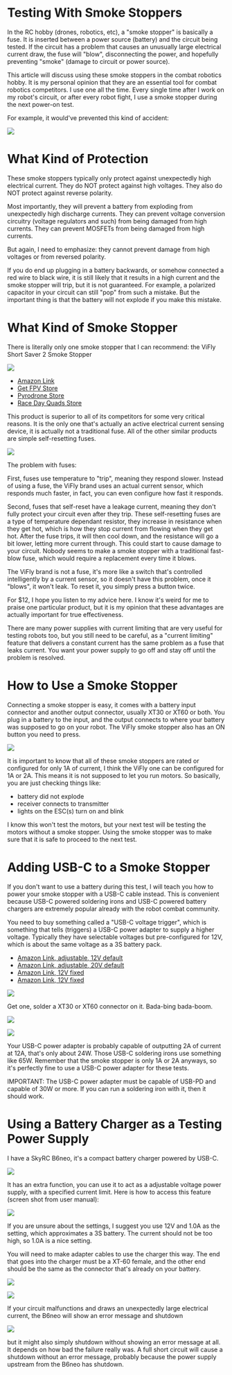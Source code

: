 # Testing With Smoke Stoppers

In the RC hobby (drones, robotics, etc), a "smoke stopper" is basically a fuse. It is inserted between a power source (battery) and the circuit being tested. If the circuit has a problem that causes an unusually large electrical current draw, the fuse will "blow", disconnecting the power, and hopefully preventing "smoke" (damage to circuit or power source).

This article will discuss using these smoke stoppers in the combat robotics hobby. It is my personal opinion that they are an essential tool for combat robotics competitors. I use one all the time. Every single time after I work on my robot's circuit, or after every robot fight, I use a smoke stopper during the next power-on test.

For example, it would've prevented this kind of accident:

![](imgs/convo.fw.png)

# What Kind of Protection

These smoke stoppers typically only protect against unexpectedly high electrical current. They do NOT protect against high voltages. They also do NOT protect against reverse polarity.

Most importantly, they will prevent a battery from exploding from unexpectedly high discharge currents. They can prevent voltage conversion circuitry (voltage regulators and such) from being damaged from high currents. They can prevent MOSFETs from being damaged from high currents.

But again, I need to emphasize: they cannot prevent damage from high voltages or from reversed polarity.

If you do end up plugging in a battery backwards, or somehow connected a red wire to black wire, it is still likely that it results in a high current and the smoke stopper will trip, but it is not guaranteed. For example, a polarized capacitor in your circuit can still "pop" from such a mistake. But the important thing is that the battery will not explode if you make this mistake.
 
# What Kind of Smoke Stopper

There is literally only one smoke stopper that I can recommend: the ViFly Short Saver 2 Smoke Stopper

![](imgs/vifly.jpg)

 * [Amazon Link](https://www.amazon.com/VIFLY-ShortSaver-Electronic-Short-Circuit-Available/dp/B088TVVNVM/ref=sr_1_4)
 * [Get FPV Store](https://www.getfpv.com/vifly-shortsaver-2-smart-smoke-stopper-xt60-xt30.html)
 * [Pyrodrone Store](https://pyrodrone.com/products/vifly-short-saver-2)
 * [Race Day Quads Store](https://www.racedayquads.com/products/vifly-short-saver-2-smoke-stopper-xt30-xt60)

This product is superior to all of its competitors for some very critical reasons. It is the only one that's actually an active electrical current sensing device, it is actually not a traditional fuse. All of the other similar products are simple self-resetting fuses.

![](imgs/notrecommended.fw.png)

The problem with fuses:

First, fuses use temperature to "trip", meaning they respond slower. Instead of using a fuse, the ViFly brand uses an actual current sensor, which responds much faster, in fact, you can even configure how fast it responds.

Second, fuses that self-reset have a leakage current, meaning they don't fully protect your circuit even after they trip. These self-resetting fuses are a type of temperature dependant resistor, they increase in resistance when they get hot, which is how they stop current from flowing when they get hot. After the fuse trips, it will then cool down, and the resistance will go a bit lower, letting more current through. This could start to cause damage to your circuit. Nobody seems to make a smoke stopper with a traditional fast-blow fuse, which would require a replacement every time it blows.

The ViFly brand is not a fuse, it's more like a switch that's controlled intelligently by a current sensor, so it doesn't have this problem, once it "blows", it won't leak. To reset it, you simply press a button twice.

For $12, I hope you listen to my advice here. I know it's weird for me to praise one particular product, but it is my opinion that these advantages are actually important for true effectiveness.

There are many power supplies with current limiting that are very useful for testing robots too, but you still need to be careful, as a "current limiting" feature that delivers a constant current has the same problem as a fuse that leaks current. You want your power supply to go off and stay off until the problem is resolved.

# How to Use a Smoke Stopper

Connecting a smoke stopper is easy, it comes with a battery input connector and another output connector, usually XT30 or XT60 or both. You plug in a battery to the input, and the output connects to where your battery was supposed to go on your robot. The ViFly smoke stopper also has an ON button you need to press.

![](imgs/usingsmokestopper.jpg)

It is important to know that all of these smoke stoppers are rated or configured for only 1A of current, I think the ViFly one can be configured for 1A or 2A. This means it is not supposed to let you run motors. So basically, you are just checking things like:

 * battery did not explode
 * receiver connects to transmitter
 * lights on the ESC(s) turn on and blink

I know this won't test the motors, but your next test will be testing the motors without a smoke stopper. Using the smoke stopper was to make sure that it is safe to proceed to the next test.

# Adding USB-C to a Smoke Stopper

If you don't want to use a battery during this test, I will teach you how to power your smoke stopper with a USB-C cable instead. This is convenient because USB-C powered soldering irons and USB-C powered battery chargers are extremely popular already with the robot combat community.

You need to buy something called a "USB-C voltage trigger", which is something that tells (triggers) a USB-C power adapter to supply a higher voltage. Typically they have selectable voltages but pre-configured for 12V, which is about the same voltage as a 3S battery pack.

 * [Amazon Link, adjustable, 12V default](https://www.amazon.com/Trigger-Charging-Adjustable-Voltage-Board/dp/B0D54584JB/ref=sr_1_15)
 * [Amazon Link, adjustable, 20V default](https://www.amazon.com/Trigger-Adjustable-Voltage-Module-Default/dp/B0B688SKNK/ref=sr_1_5)
 * [Amazon Link, 12V fixed](https://www.amazon.com/AITRIP-Voltage-Trigger-Module-Type-C/dp/B09M3SQSXL/ref=sr_1_3)
 * [Amazon Link, 12V fixed](https://www.amazon.com/Trigger-Adjustable-Voltage-Module-Default/dp/B0BRNGKRDJ/ref=sr_1_5)

![](imgs/usbctriggeramazon.fw.png)

Get one, solder a XT30 or XT60 connector on it. Bada-bing bada-boom.

![](imgs/usbcxt30.jpg)

![](imgs/viflywithusbc.jpg)

Your USB-C power adapter is probably capable of outputting 2A of current at 12A, that's only about 24W. Those USB-C soldering irons use something like 65W. Remember that the smoke stopper is only 1A or 2A anyways, so it's perfectly fine to use a USB-C power adapter for these tests.

IMPORTANT: The USB-C power adapter must be capable of USB-PD and capable of 30W or more. If you can run a soldering iron with it, then it should work.

# Using a Battery Charger as a Testing Power Supply

I have a SkyRC B6neo, it's a compact battery charger powered by USB-C.

![](imgs/b6neo.fw.png)

It has an extra function, you can use it to act as a adjustable voltage power supply, with a specified current limit. Here is how to access this feature (screen shot from user manual):

![](imgs/b6neodcpower.fw.png)

If you are unsure about the settings, I suggest you use 12V and 1.0A as the setting, which approximates a 3S battery. The current should not be too high, so 1.0A is a nice setting.

You will need to make adapter cables to use the charger this way. The end that goes into the charger must be a XT-60 female, and the other end should be the same as the connector that's already on your battery.

![](imgs/xt60toxt30.jpg)

![](imgs/b6neoused.jpg)

If your circuit malfunctions and draws an unexpectedly large electrical current, the B6neo will show an error message and shutdown

![](imgs/b6neoerrormsg.jpg)

but it might also simply shutdown without showing an error message at all. It depends on how bad the failure really was. A full short circuit will cause a shutdown without an error message, probably because the power supply upstream from the B6neo has shutdown.

